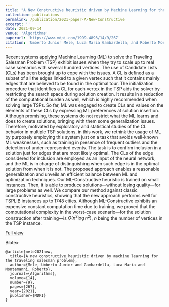 ```yaml
---
title: "A New Constructive heuristic driven by Machine Learning for the Traveling Salesman Problem"
collection: publications
permalink: /publication/2021-paper-A-New-Constructive
excerpt: ''
date: 2021-09-14
venue: 'Algorithms'
paperurl: 'https://www.mdpi.com/1999-4893/14/9/267'
citation: 'Umberto Junior Mele, Luca Maria Gambardella, and Roberto Montemanni. (2021). <i>Algorithms</i>. 14(9), 267.'
---
```


<!--  &quot;A new constructive heuristic driven by machine learning for the traveling salesman problem.&quot; -->
<!-- [Download paper here](https://www.mdpi.com/1999-4893/14/9/267/pdf) -->


Recent systems applying Machine Learning (ML) to solve the Traveling Salesman Problem (TSP) exhibit issues when they try to scale up to real case scenarios with several hundred vertices. The use of Candidate Lists (CLs) has been brought up to cope with the issues. A CL is defined as a subset of all the edges linked to a given vertex such that it contains mainly edges that are believed to be found in the optimal tour. The initialization procedure that identifies a CL for each vertex in the TSP aids the solver by restricting the search space during solution creation. It results in a reduction of the computational burden as well, which is highly recommended when solving large TSPs. So far, ML was engaged to create CLs and values on the elements of these CLs by expressing ML preferences at solution insertion. Although promising, these systems do not restrict what the ML learns and does to create solutions, bringing with them some generalization issues. Therefore, motivated by exploratory and statistical studies of the CL behavior in multiple TSP solutions, in this work, we rethink the usage of ML by purposely employing this system just on a task that avoids well-known ML weaknesses, such as training in presence of frequent outliers and the detection of under-represented events. The task is to confirm inclusion in a solution just for edges that are most likely optimal. The CLs of the edge considered for inclusion are employed as an input of the neural network, and the ML is in charge of distinguishing when such edge is in the optimal solution from when it is not. The proposed approach enables a reasonable generalization and unveils an efficient balance between ML and optimization techniques. Our ML-Constructive heuristic is trained on small instances. Then, it is able to produce solutions—without losing quality—for large problems as well. We compare our method against classic constructive heuristics, showing that the new approach performs well for TSPLIB instances up to 1748 cities. Although ML-Constructive exhibits an expensive constant computation time due to training, we proved that the computational complexity in the worst-case scenario—for the solution construction after training—is $O(n^2 \log n^2)$, $n$ being the number of vertices in the TSP instance.


[Full view](https://www.mdpi.com/1999-4893/14/9/267)

Bibtex:
```
@article{mele2021new,
  title={A new constructive heuristic driven by machine learning for the traveling salesman problem},
  author={Mele, Umberto Junior and Gambardella, Luca Maria and Montemanni, Roberto},
  journal={Algorithms},
  volume={14},
  number={9},
  pages={267},
  year={2021},
  publisher={MDPI}
}
```